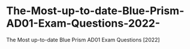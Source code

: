 # The-Most-up-to-date-Blue-Prism-AD01-Exam-Questions-2022-
The Most up-to-date Blue Prism AD01 Exam Questions [2022]
